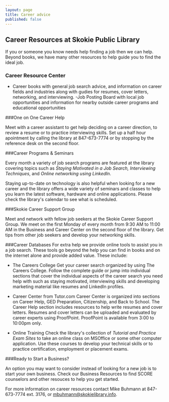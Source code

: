 ```yaml
---
layout: page
title: Career advice
published: false
---
```


## Career Resources at Skokie Public Library

If you or someone you know needs help finding a job then we can help. Beyond books, we have many other resources to help guide you to find the ideal job.

### Career Resource Center

- Career books with general job search advice, and information on career fields and industries along with gudies for resumes, cover letters, networking, and interviewing.
-Job Posting Board with local job opportunities and information for nearby outside career programs and educational opportunities

###One on One Career Help

Meet with a career assistant to get help deciding on a career direction, to review a resume or to practice interviewing skills.
Set up a half hour apointment by calling the library at 847-673-7774 or by stopping by the reference desk on the second floor.

###Career Programs & Seminars

Every month a variety of job search programs are featured at the library covering topics such as _Staying Motivated in a Job Search, Interviewing Techniques_, and  _Online networking using LinkedIn_.

Staying up-to-date on technology is also helpful when looking for a new career and the library offers a wide variety of seminars and classes to help you learn the latest software, hardware and online applications. Please check the library's calendar to see what is scheduled.  

###Skokie Career Support Group

Meet and network with fellow job seekers at the Skokie Career Support Group.  We meet on the first Monday of every month from 9:30 AM to 11:00 AM in the Business and Career Center on the second floor of the library. Get tips from other job seekers and develop your networking skills.

###Career Databases
For extra help we provide online tools to assist you in a job search. These tools go beyond the help you can find in books and on the internet alone and provide added value. These include:

- The Careers College Get your career search organized by using The Careers College. Follow the complete guide or jump into individual sections that cover the individual aspects of the career search you need help with such as staying motivated,  interviewing skills and developing marketing material like resumes and LinkedIn profiles.

- Career Center from Tutor.com Career Center is organized into sections on Career Help, GED Preparation, Citizenship, and Back to School. The Career Help section includes resources to help write resumes and cover letters. Resumes and cover letters can be uploaded and evaluated by career experts using ProofPoint. ProofPoint is available from 3:00 to 10:00pm only.

- Online Training Check the library's collection of _Tutorial and Practice Exam Sites_ to take an online class on MSOffice or some other computer application. Use these courses to develop your technical skills or to practice certification, employment or placement exams.

###Ready to Start a Business?

An option you may want to consider instead of looking for a new job is to start your own business. Check our Business Resources to find SCORE counselors and other resouces to help you get started.

For more information on career resources contact Mike Buhmann at 847-673-7774 ext. 3176, or [mbuhmann@skokielibrary.info](http://"mailto:mbuhmann@skokielibrary.info").
